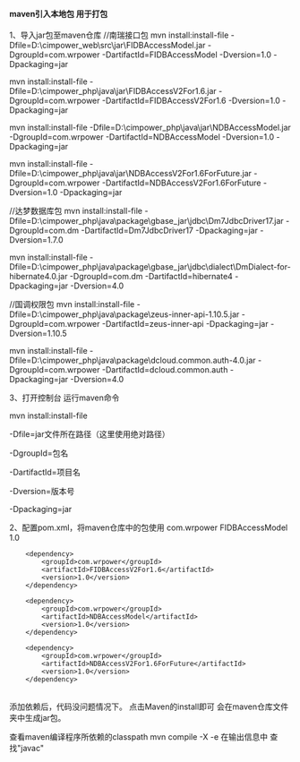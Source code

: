 #### maven引入本地包 用于打包
1、导入jar包至maven仓库
//南瑞接口包
mvn install:install-file -Dfile=D:\cimpower_web\src\jar\FIDBAccessModel.jar -DgroupId=com.wrpower -DartifactId=FIDBAccessModel -Dversion=1.0 -Dpackaging=jar

mvn install:install-file -Dfile=D:\cimpower_php\java\jar\FIDBAccessV2For1.6.jar -DgroupId=com.wrpower -DartifactId=FIDBAccessV2For1.6 -Dversion=1.0 -Dpackaging=jar

mvn install:install-file -Dfile=D:\cimpower_php\java\jar\NDBAccessModel.jar -DgroupId=com.wrpower -DartifactId=NDBAccessModel -Dversion=1.0 -Dpackaging=jar

mvn install:install-file -Dfile=D:\cimpower_php\java\jar\NDBAccessV2For1.6ForFuture.jar -DgroupId=com.wrpower -DartifactId=NDBAccessV2For1.6ForFuture -Dversion=1.0 -Dpackaging=jar


//达梦数据库包
mvn install:install-file -Dfile=D:\cimpower_php\java\package\gbase_jar\jdbc\Dm7JdbcDriver17.jar -DgroupId=com.dm -DartifactId=Dm7JdbcDriver17 -Dpackaging=jar -Dversion=1.7.0


mvn install:install-file -Dfile=D:\cimpower_php\java\package\gbase_jar\jdbc\dialect\DmDialect-for-hibernate4.0.jar -DgroupId=com.dm -DartifactId=hibernate4 -Dpackaging=jar -Dversion=4.0

//国调权限包
mvn install:install-file -Dfile=D:\cimpower_php\java\package\zeus-inner-api-1.10.5.jar -DgroupId=com.wrpower -DartifactId=zeus-inner-api -Dpackaging=jar -Dversion=1.10.5

mvn install:install-file -Dfile=D:\cimpower_php\java\package\dcloud.common.auth-4.0.jar -DgroupId=com.wrpower -DartifactId=dcloud.common.auth -Dpackaging=jar -Dversion=4.0



3、打开控制台 运行maven命令

mvn install:install-file  

-Dfile=jar文件所在路径（这里使用绝对路径） 

-DgroupId=包名

-DartifactId=项目名  

-Dversion=版本号  

-Dpackaging=jar 

2、配置pom.xml，将maven仓库中的包使用
        <dependency>
            <groupId>com.wrpower</groupId>
            <artifactId>FIDBAccessModel</artifactId>
            <version>1.0</version>
        </dependency>

        <dependency>
            <groupId>com.wrpower</groupId>
            <artifactId>FIDBAccessV2For1.6</artifactId>
            <version>1.0</version>
        </dependency>
    
        <dependency>
            <groupId>com.wrpower</groupId>
            <artifactId>NDBAccessModel</artifactId>
            <version>1.0</version>
        </dependency>
    
        <dependency>
            <groupId>com.wrpower</groupId>
            <artifactId>NDBAccessV2For1.6ForFuture</artifactId>
            <version>1.0</version>
        </dependency>


​		
添加依赖后，代码没问题情况下。
点击Maven的install即可 会在maven仓库文件夹中生成jar包。

查看maven编译程序所依赖的classpath
mvn compile -X -e
在输出信息中 查找"javac"